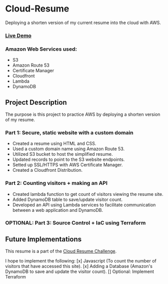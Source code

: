 # Cloud-Resume
Deploying a shorten version of my current resume into the cloud with AWS. 
### [Live Demo](https://han-pham-resume.click/)
### Amazon Web Services used:
- S3
- Amazon Route 53
- Certificate Manager
- Cloudfront
- Lambda
- DynamoDB

## Project Description 
The purpose is this project to practice AWS by deploying a shorten version of my resume. 
### Part 1: Secure, static website with a custom domain 
- Created a resume using HTML and CSS.
- Used a custom domain name using Amazon Route 53.
- Utilized S3 bucket to host the simplified resume.
- Updated records to point to the S3 website endpoints. 
- Setted up SSL/HTTPS with AWS Certificate Manager. 
- Created a Cloudfront Distribution.
### Part 2: Counting visitors + making an API 
- Created lambda function to get count of visitors viewing the resume site.
- Added DynamoDB table to save/update visitor count.
- Developed an API using Lambda services to facilitate communication between a web application and DynamoDB.
### OPTIONAL: Part 3: Source Control + IaC using Terraform

## Future Implementations 
This resume is a part of the [Cloud Resume Challenge](https://cloudresumechallenge.dev/docs/the-challenge/aws/).

I hope to implement the following:
[x] Javascript (To count the number of visitors that have accessed this site).
[x] Adding a Database (Amazon's DynamoDB to save and update the visitor count).
[] Optional: Implement Terraform  
